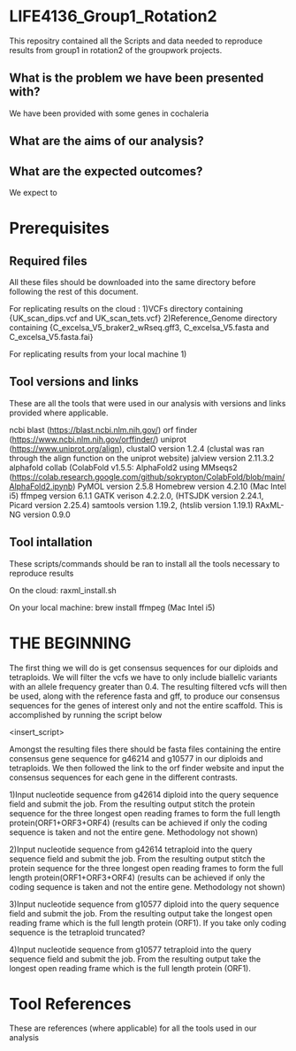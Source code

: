 # LIFE4136_Group1_Rotation2
This repositry contained all the Scripts and data needed to reproduce results from group1 in rotation2 of the groupwork projects.

## What is the problem we have been presented with?
We have been provided with some genes in cochaleria 

## What are the aims of our analysis?

## What are the expected outcomes?
We expect to 

# Prerequisites
## Required files
All these files should be downloaded into the same directory before following the rest of this document.

For replicating results on the cloud :
1)VCFs directory containing {UK_scan_dips.vcf and UK_scan_tets.vcf}
2)Reference_Genome directory containing {C_excelsa_V5_braker2_wRseq.gff3, C_excelsa_V5.fasta and C_excelsa_V5.fasta.fai}

For replicating results from your local machine
1)

## Tool versions and links
These are all the tools that were used in our analysis with versions and links provided where applicable.

ncbi blast (https://blast.ncbi.nlm.nih.gov/)
orf finder (https://www.ncbi.nlm.nih.gov/orffinder/)
uniprot (https://www.uniprot.org/align), clustalO version 1.2.4 (clustal was ran through the align function on the uniprot website)
jalview version 2.11.3.2
alphafold collab (ColabFold v1.5.5: AlphaFold2 using MMseqs2
(https://colab.research.google.com/github/sokrypton/ColabFold/blob/main/AlphaFold2.ipynb)
PyMOL version 2.5.8
Homebrew version 4.2.10 (Mac Intel i5)
ffmpeg version 6.1.1 
GATK verison 4.2.2.0, (HTSJDK version 2.24.1, Picard version 2.25.4)
samtools version 1.19.2, (htslib version 1.19.1)
RAxML-NG version 0.9.0

## Tool intallation 
These scripts/commands should be ran to install all the tools necessary to reproduce results

On the cloud:
raxml_install.sh


On your local machine:
brew install ffmpeg (Mac Intel i5)

# THE BEGINNING 

The first thing we will do is get consensus sequences for our diploids and tetraploids. We will filter the vcfs we have to only include biallelic variants with an allele frequency greater than 0.4. The resulting filtered vcfs will then be used, along with the reference fasta and gff, to produce our consensus sequences for the genes of interest only and not the entire scaffold. This is accomplished by running the script below

<insert_script>

Amongst the resulting files there should be fasta files containing the entire consensus gene sequence for g46214 and g10577 in our diploids and tetraploids. We then followed the link to the orf finder website and input the consensus sequences for each gene in the different contrasts.

1)Input nucleotide sequence from g42614 diploid into the query sequence field and submit the job. From the resulting output stitch the protein sequence for the three longest open reading frames to form the full length protein(ORF1+ORF3+ORF4) (results can be achieved if only the coding sequence is taken and not the entire gene. Methodology not shown) 

2)Input nucleotide sequence from g42614 tetraploid into the query sequence field and submit the job. From the resulting output stitch the protein sequence for the three longest open reading frames to form the full length protein(ORF1+ORF3+ORF4) (results can be achieved if only the coding sequence is taken and not the entire gene. Methodology not shown) 

3)Input nucleotide sequence from g10577 diploid into the query sequence field and submit the job. From the resulting output take the longest open reading frame which is the full length protein (ORF1). If you take only coding sequence is the tetraploid truncated?

4)Input nucleotide sequence from g10577 tetraploid into the query sequence field and submit the job. From the resulting output take the longest open reading frame which is the full length protein (ORF1).












# Tool References
These are references (where applicable) for all the tools used in our analysis

